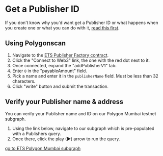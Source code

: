# Get a Publisher ID

If you don't know why you'd want get a Publisher ID or what happens when you create one or what you can do with it, [read this first](key-concepts.md#publisher).

## Using Polygonscan

1. Navigate to the [ETS Publisher Factory contract](https://mumbai.polygonscan.com/address/0x7351E98b532d58821d5ab90A19254c247195d19c#writeProxyContract).
2. Click the "Connect to Web3" link, the one with the red dot next to it.
3. Once connected, expand the "addPublisherV1" tab.
4. Enter `0` in the "payableAmount" field.
5. Pick a name and enter it in the `publisherName` field. Must be less than 32 characters.
6. Click "write" button and submit the transaction.

## Verify your Publisher name & address

You can verify your Publisher name and ID on our Polygon Mumbai testnet subgraph.

1. Using the link below, navigate to our subgraph which is pre-populated with a Publishers query.
2. Once there, click the play (►) arrow to run the query.

[go to ETS Polygon Mumbai subgraph](https://api.thegraph.com/subgraphs/name/ethereum-tag-service/ets-mumbai/graphql?query=query+MyQuery+%7B%0A++publishers%28first%3A+10%2C+orderBy%3A+firstSeen%2C+orderDirection%3A+desc%29+%7B%0A++++id%0A++++name%0A++++owner%0A++%7D%0A%7D)
